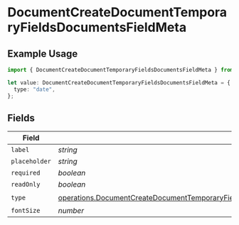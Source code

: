 # DocumentCreateDocumentTemporaryFieldsDocumentsFieldMeta

## Example Usage

```typescript
import { DocumentCreateDocumentTemporaryFieldsDocumentsFieldMeta } from "@documenso/sdk-typescript/models/operations";

let value: DocumentCreateDocumentTemporaryFieldsDocumentsFieldMeta = {
  type: "date",
};
```

## Fields

| Field                                                                                                                                                                                                                      | Type                                                                                                                                                                                                                       | Required                                                                                                                                                                                                                   | Description                                                                                                                                                                                                                |
| -------------------------------------------------------------------------------------------------------------------------------------------------------------------------------------------------------------------------- | -------------------------------------------------------------------------------------------------------------------------------------------------------------------------------------------------------------------------- | -------------------------------------------------------------------------------------------------------------------------------------------------------------------------------------------------------------------------- | -------------------------------------------------------------------------------------------------------------------------------------------------------------------------------------------------------------------------- |
| `label`                                                                                                                                                                                                                    | *string*                                                                                                                                                                                                                   | :heavy_minus_sign:                                                                                                                                                                                                         | N/A                                                                                                                                                                                                                        |
| `placeholder`                                                                                                                                                                                                              | *string*                                                                                                                                                                                                                   | :heavy_minus_sign:                                                                                                                                                                                                         | N/A                                                                                                                                                                                                                        |
| `required`                                                                                                                                                                                                                 | *boolean*                                                                                                                                                                                                                  | :heavy_minus_sign:                                                                                                                                                                                                         | N/A                                                                                                                                                                                                                        |
| `readOnly`                                                                                                                                                                                                                 | *boolean*                                                                                                                                                                                                                  | :heavy_minus_sign:                                                                                                                                                                                                         | N/A                                                                                                                                                                                                                        |
| `type`                                                                                                                                                                                                                     | [operations.DocumentCreateDocumentTemporaryFieldsDocumentsRequestRequestBodyRecipients6FieldMetaType](../../models/operations/documentcreatedocumenttemporaryfieldsdocumentsrequestrequestbodyrecipients6fieldmetatype.md) | :heavy_check_mark:                                                                                                                                                                                                         | N/A                                                                                                                                                                                                                        |
| `fontSize`                                                                                                                                                                                                                 | *number*                                                                                                                                                                                                                   | :heavy_minus_sign:                                                                                                                                                                                                         | N/A                                                                                                                                                                                                                        |